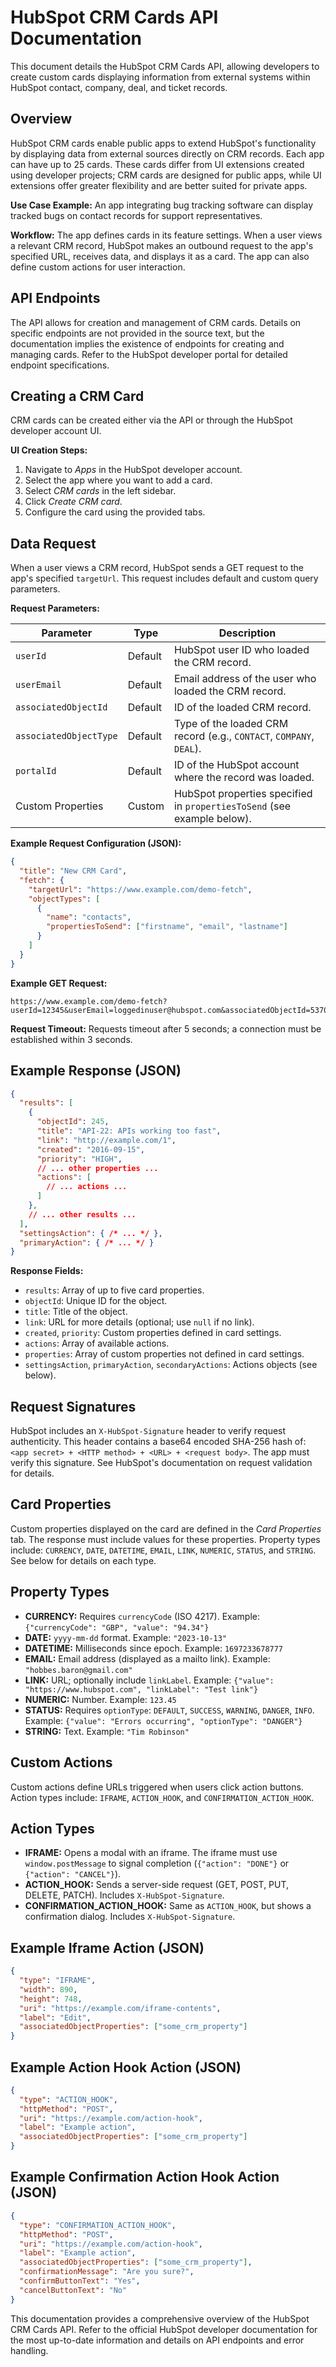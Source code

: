 # HubSpot CRM Cards API Documentation

This document details the HubSpot CRM Cards API, allowing developers to create custom cards displaying information from external systems within HubSpot contact, company, deal, and ticket records.

## Overview

HubSpot CRM cards enable public apps to extend HubSpot's functionality by displaying data from external sources directly on CRM records.  Each app can have up to 25 cards.  These cards differ from UI extensions created using developer projects; CRM cards are designed for public apps, while UI extensions offer greater flexibility and are better suited for private apps.

**Use Case Example:** An app integrating bug tracking software can display tracked bugs on contact records for support representatives.

**Workflow:**  The app defines cards in its feature settings. When a user views a relevant CRM record, HubSpot makes an outbound request to the app's specified URL, receives data, and displays it as a card.  The app can also define custom actions for user interaction.


## API Endpoints

The API allows for creation and management of CRM cards.  Details on specific endpoints are not provided in the source text, but the documentation implies the existence of endpoints for creating and managing cards. Refer to the HubSpot developer portal for detailed endpoint specifications.


## Creating a CRM Card

CRM cards can be created either via the API or through the HubSpot developer account UI.

**UI Creation Steps:**

1. Navigate to *Apps* in the HubSpot developer account.
2. Select the app where you want to add a card.
3. Select *CRM cards* in the left sidebar.
4. Click *Create CRM card*.
5. Configure the card using the provided tabs.

## Data Request

When a user views a CRM record, HubSpot sends a GET request to the app's specified `targetUrl`. This request includes default and custom query parameters.

**Request Parameters:**

| Parameter             | Type    | Description                                                                     |
|----------------------|---------|---------------------------------------------------------------------------------|
| `userId`              | Default | HubSpot user ID who loaded the CRM record.                                      |
| `userEmail`           | Default | Email address of the user who loaded the CRM record.                            |
| `associatedObjectId` | Default | ID of the loaded CRM record.                                                   |
| `associatedObjectType`| Default | Type of the loaded CRM record (e.g., `CONTACT`, `COMPANY`, `DEAL`).             |
| `portalId`            | Default | ID of the HubSpot account where the record was loaded.                         |
| Custom Properties     | Custom  | HubSpot properties specified in `propertiesToSend` (see example below).          |


**Example Request Configuration (JSON):**

```json
{
  "title": "New CRM Card",
  "fetch": {
    "targetUrl": "https://www.example.com/demo-fetch",
    "objectTypes": [
      {
        "name": "contacts",
        "propertiesToSend": ["firstname", "email", "lastname"]
      }
    ]
  }
}
```

**Example GET Request:**

```
https://www.example.com/demo-fetch?userId=12345&userEmail=loggedinuser@hubspot.com&associatedObjectId=53701&associatedObjectType=CONTACT&portalId=987654&firstname=Tim&email=timrobinson@itysl.com&lastname=Robinson
```

**Request Timeout:** Requests timeout after 5 seconds; a connection must be established within 3 seconds.


## Example Response (JSON)

```json
{
  "results": [
    {
      "objectId": 245,
      "title": "API-22: APIs working too fast",
      "link": "http://example.com/1",
      "created": "2016-09-15",
      "priority": "HIGH",
      // ... other properties ...
      "actions": [
        // ... actions ...
      ]
    },
    // ... other results ...
  ],
  "settingsAction": { /* ... */ },
  "primaryAction": { /* ... */ }
}
```

**Response Fields:**

* `results`: Array of up to five card properties.
* `objectId`: Unique ID for the object.
* `title`: Title of the object.
* `link`: URL for more details (optional; use `null` if no link).
* `created`, `priority`: Custom properties defined in card settings.
* `actions`: Array of available actions.
* `properties`: Array of custom properties not defined in card settings.
* `settingsAction`, `primaryAction`, `secondaryActions`:  Actions objects (see below).


## Request Signatures

HubSpot includes an `X-HubSpot-Signature` header to verify request authenticity.  This header contains a base64 encoded SHA-256 hash of: `<app secret> + <HTTP method> + <URL> + <request body>`.  The app must verify this signature.  See HubSpot's documentation on request validation for details.


## Card Properties

Custom properties displayed on the card are defined in the *Card Properties* tab.  The response must include values for these properties. Property types include: `CURRENCY`, `DATE`, `DATETIME`, `EMAIL`, `LINK`, `NUMERIC`, `STATUS`, and `STRING`.  See below for details on each type.


## Property Types

* **CURRENCY:** Requires `currencyCode` (ISO 4217).  Example: `{"currencyCode": "GBP", "value": "94.34"}`
* **DATE:** `yyyy-mm-dd` format. Example: `"2023-10-13"`
* **DATETIME:** Milliseconds since epoch. Example: `1697233678777`
* **EMAIL:** Email address (displayed as a mailto link). Example: `"hobbes.baron@gmail.com"`
* **LINK:** URL; optionally include `linkLabel`. Example: `{"value": "https://www.hubspot.com", "linkLabel": "Test link"}`
* **NUMERIC:** Number. Example: `123.45`
* **STATUS:** Requires `optionType`: `DEFAULT`, `SUCCESS`, `WARNING`, `DANGER`, `INFO`. Example: `{"value": "Errors occurring", "optionType": "DANGER"}`
* **STRING:** Text. Example: `"Tim Robinson"`


## Custom Actions

Custom actions define URLs triggered when users click action buttons.  Action types include: `IFRAME`, `ACTION_HOOK`, and `CONFIRMATION_ACTION_HOOK`.


## Action Types

* **IFRAME:** Opens a modal with an iframe.  The iframe must use `window.postMessage` to signal completion (`{"action": "DONE"}` or `{"action": "CANCEL"}`).
* **ACTION_HOOK:** Sends a server-side request (GET, POST, PUT, DELETE, PATCH).  Includes `X-HubSpot-Signature`.
* **CONFIRMATION_ACTION_HOOK:** Same as `ACTION_HOOK`, but shows a confirmation dialog. Includes `X-HubSpot-Signature`.


## Example Iframe Action (JSON)

```json
{
  "type": "IFRAME",
  "width": 890,
  "height": 748,
  "uri": "https://example.com/iframe-contents",
  "label": "Edit",
  "associatedObjectProperties": ["some_crm_property"]
}
```

## Example Action Hook Action (JSON)

```json
{
  "type": "ACTION_HOOK",
  "httpMethod": "POST",
  "uri": "https://example.com/action-hook",
  "label": "Example action",
  "associatedObjectProperties": ["some_crm_property"]
}
```

## Example Confirmation Action Hook Action (JSON)

```json
{
  "type": "CONFIRMATION_ACTION_HOOK",
  "httpMethod": "POST",
  "uri": "https://example.com/action-hook",
  "label": "Example action",
  "associatedObjectProperties": ["some_crm_property"],
  "confirmationMessage": "Are you sure?",
  "confirmButtonText": "Yes",
  "cancelButtonText": "No"
}
```


This documentation provides a comprehensive overview of the HubSpot CRM Cards API.  Refer to the official HubSpot developer documentation for the most up-to-date information and details on API endpoints and error handling.
